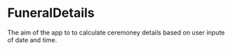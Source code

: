 # FuneralDetails

The aim of the app to to calculate ceremoney details based on user inpute of date and time.
